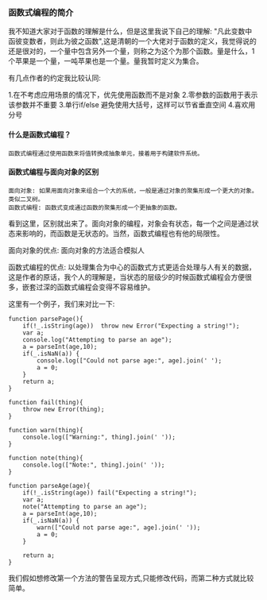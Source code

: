 ### 函数式编程的简介

我不知道大家对于函数的理解是什么，但是这里我说下自己的理解:
"凡此变数中函彼变数者，则此为彼之函数",这是清朝的一个大佬对于函数的定义，我觉得说的还是很对的，一个量中包含另外一个量，则称之为这个为那个函数。量是什么，1个苹果是一个量，一吨苹果也是一个量。量我暂时定义为集合。

有几点作者的约定我比较认同:

1.在不考虑应用场景的情况下，优先使用函数而不是对象
2.零参数的函数用于表示该参数并不重要
3.单行if/else   避免使用大括号，这样可以节省垂直空间
4.喜欢用分号

#### 什么是函数式编程？
    函数式编程通过使用函数来将值转换成抽象单元，接着用于构建软件系统。

#### 函数式编程与面向对象的区别
    面向对象: 如果用面向对象来组合一个大的系统，一般是通过对象的聚集形成一个更大的对象。类似二叉树。
    函数式编程: 函数式变成通过函数的聚集形成一个更抽象的函数。

看到这里，区别就出来了。面向对象的编程，对象会有状态，每一个之间是通过状态来影响的，而函数是无状态的。当然，函数式编程也有他的局限性。

面向对象的优点: 面向对象的方法适合模拟人

函数式编程的优点: 以处理集合为中心的函数式方式更适合处理与人有关的数据，这是作者的原话，我个人的理解是，当状态的层级少的时候函数式编程会方便很多，嵌套过深的函数式编程会变得不容易维护。

这里有一个例子，我们来对比一下:

```
function parsePage(){
    if(!_.isString(age))  throw new Error("Expecting a string!");
    var a;
    console.log("Attempting to parse an age");
    a = parseInt(age,10);
    if(_.isNaN(a)) {
        console.log(["Could not parse age:", age].join(' ');
        a = 0;
    }
    return a;
}
```

```
function fail(thing){
    throw new Error(thing);
}

function warn(thing){
    console.log(["Warning:", thing].join(' '));
}

function note(thing){
    console.log(["Note:", thing].join(' '));
}

function parseAge(age){
    if(!_.isString(age)) fail("Expecting a string!");
    var a;
    note("Attempting to parse an age");
    a = parseInt(age,10);
    if(_.isNaN(a)) {
        warn(["Could not parse age:", age].join(' '));
        a = 0;
    }

    return a;
}
```
我们假如想修改第一个方法的警告呈现方式,只能修改代码，而第二种方式就比较简单。